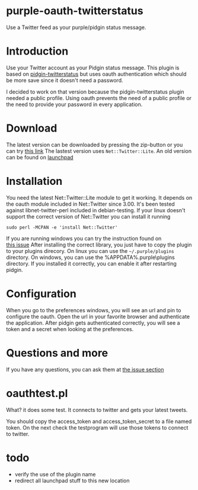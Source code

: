 # purple-oauth-twitterstatus

Use a Twitter feed as your purple/pidgin status message.

# Introduction

Use your Twitter account as your Pidgin status message.  This plugin is based on [pidgin-twitterstatus](http://code.google.com/p/pidgin-twitterstatus) but uses oauth authentication which should be more save since it doesn't need a password.

I decided to work on that version because the pidgin-twitterstatus
plugin needed a public profile.  Using oauth prevents the need of a public profile or the need to provide your password in every application. </p>

# Download
The latest version can be downloaded by pressing the zip-button or you can try [this link](../../archive/master.zip)
The lastest version uses `Net::Twitter::Lite`.
An old version can be found on [launchpad](http://launchpad.net/purple-oauth-twitterstatus)

# Installation
You need the latest Net::Twitter::Lite module to get it working.
It depends on the oauth module included in Net::Twitter since 3.00. It's been tested against libnet-twitter-perl included in debian-testing.
If your linux doesn't support the correct version of Net::Twitter you can install it running

    sudo perl -MCPAN -e 'install Net::Twitter'

If you are running windows you can try the instruction found on  
[this issue](http://code.google.com/p/pidgin-status-to-twitter/issues/detail?id=2)
After installing the correct library, you just have to copy the plugin to your plugins direcory. On linux you can use the `~/.purple/plugins` directory. On windows, you can use the %APPDATA%\.purple\plugins directory. If you installed it correctly, you can enable it after restarting pidgin.

# Configuration

When you go to the preferences windows, you will see an url and
pin to configure the oauth. Open the url in your favorite browser and authenticate the application. After pidgin gets authenticated correctly, you will see a token and a secret when looking at the preferences.

# Questions and more
<!-- 
If you have any questions, you can ask them on [launchpad](https://answers.launchpad.net/purple-oauth-twitterstatus)
-->
If you have any questions, you can ask them at [the issue section](../../issues/new)

# oauthtest.pl

What? it does some test. It connects to twitter and gets your latest tweets.

You should copy the access_token and access_token_secret to a file named token.
On the next check the testprogram will use those tokens to connect to twitter.

# todo
<!-- changed to issue syntax back to normal because it only works
     on issues and stuff. -->
* verify the use of the plugin name
* redirect all launchpad stuff to this new location

